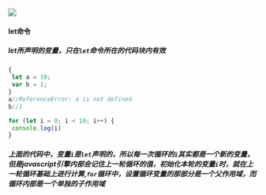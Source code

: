 ### ![](http://es6.ruanyifeng.com/#docs/let)
#### let命令

##### let所声明的变量，只在`let`命令所在的代码块内有效

```javascript
{
 let a = 10;
 var b = 1;
}
a//ReferenceError: a is not defined
b//1
```
```javascript
for (let i = 0; i < 10; i++) {
 console.log(i)
}
```

##### 上面的代码中，变量`i`是`let`声明的，所以每一次循环的`i`其实都是一个新的变量，但是javascript引擎内部会记住上一轮循环的值，初始化本轮的变量`i`时，就在上一轮循环基础上进行计算,`for`循环中，设置循环变量的那部分是一个父作用域，而循环内部是一个单独的子作用域



